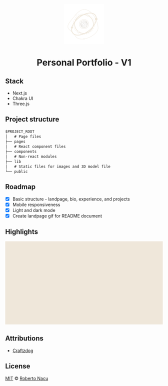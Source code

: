<div align="center">
  <img src="public/logo-light-nobg.png" alt="logo" width="128"/>
  <h1>Personal Portfolio - V1</h1>

</div>

## Stack

- Next.js
- Chakra UI
- Three.js

## Project structure

```
$PROJECT_ROOT
│   # Page files
├── pages
│   # React component files
├── components
│   # Non-react modules
├── lib
│   # Static files for images and 3D model file
└── public
```

## Roadmap

- [x] Basic structure - landpage, bio, experience, and projects
- [x] Mobile responsiveness
- [x] Light and dark mode
- [x] Create landpage gif for README document

## Highlights

  <div align="center">
    <img src="public/screenshots/landpage.gif" alt="landpage gif"/>
  </div>
<div align="justify">

## Attributions

- [Craftzdog](https://github.com/craftzdog/craftzdog-homepage)

## License

[MIT](https://github.com/1391819/personal-portfolio/blob/main/License.txt) © [Roberto Nacu](https://github.com/1391819)

</div>
